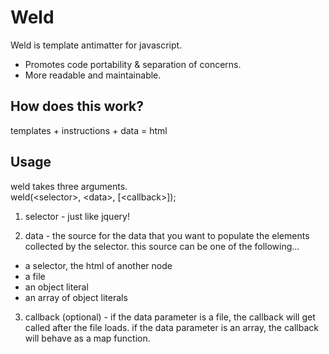 # Weld

Weld is template antimatter for javascript. 

- Promotes code portability & separation of concerns.
- More readable and maintainable.

## How does this work?

templates + instructions + data = html

## Usage

weld takes three arguments.
<br/>
  weld(&lt;selector&gt;, &lt;data&gt;, [&lt;callback&gt;]);
<br/>
1) selector - just like jquery!

2) data - the source for the data that you want to populate the elements collected by the selector. this source can be one of the following...<br/>

- a selector, the html of another node<br/>
- a file<br/>
- an object literal<br/>
- an array of object literals<br/>

3) callback (optional) - if the data parameter is a file, the callback will get called after the file loads. if the data parameter is an array, the callback will behave as a map function.

